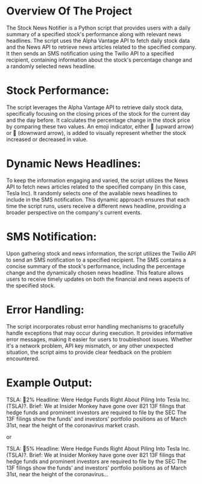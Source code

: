 # Overview Of The Project
The Stock News Notifier is a Python script that provides users with a daily summary of a specified stock's performance along with relevant news headlines. The script uses the Alpha Vantage API to fetch daily stock data and the News API to retrieve news articles related to the specified company. It then sends an SMS notification using the Twilio API to a specified recipient, containing information about the stock's percentage change and a randomly selected news headline.

# Stock Performance:
The script leverages the Alpha Vantage API to retrieve daily stock data, specifically focusing on the closing prices of the stock for the current day and the day before. It calculates the percentage change in the stock price by comparing these two values. An emoji indicator, either 🔺 (upward arrow) or 🔻 (downward arrow), is added to visually represent whether the stock increased or decreased in value.

# Dynamic News Headlines: 
To keep the information engaging and varied, the script utilizes the News API to fetch news articles related to the specified company (in this case, Tesla Inc). It randomly selects one of the available news headlines to include in the SMS notification. This dynamic approach ensures that each time the script runs, users receive a different news headline, providing a broader perspective on the company's current events.

# SMS Notification: 
Upon gathering stock and news information, the script utilizes the Twilio API to send an SMS notification to a specified recipient. The SMS contains a concise summary of the stock's performance, including the percentage change and the dynamically chosen news headline. This feature allows users to receive timely updates on both the financial and news aspects of the specified stock.

# Error Handling: 
The script incorporates robust error handling mechanisms to gracefully handle exceptions that may occur during execution. It provides informative error messages, making it easier for users to troubleshoot issues. Whether it's a network problem, API key mismatch, or any other unexpected situation, the script aims to provide clear feedback on the problem encountered.

# Example Output:
TSLA: 🔺2%
Headline: Were Hedge Funds Right About Piling Into Tesla Inc. (TSLA)?. 
Brief: We at Insider Monkey have gone over 821 13F filings that hedge funds and prominent investors are required to file by the SEC The 13F filings show the funds' and investors' portfolio positions as of March 31st, near the height of the coronavirus market crash.

or

TSLA: 🔻5%
Headline: Were Hedge Funds Right About Piling Into Tesla Inc. (TSLA)?. 
Brief: We at Insider Monkey have gone over 821 13F filings that hedge funds and prominent investors are required to file by the SEC The 13F filings show the funds' and investors' portfolio positions as of March 31st, near the height of the coronavirus...
